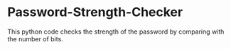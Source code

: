 # Password-Strength-Checker
This python code checks the strength of the password by comparing with the number of bits.
